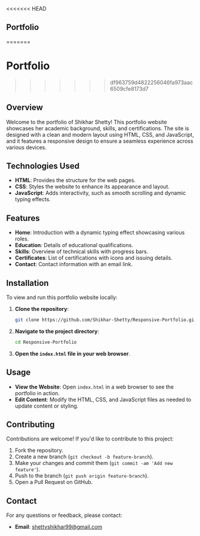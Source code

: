 <<<<<<< HEAD
## Portfolio
=======
# Portfolio
>>>>>>> df963759d4822256046fa973aac6509cfe8173d7

## Overview

Welcome to the portfolio of Shikhar Shetty! This portfolio website showcases her academic background, skills, and certifications. The site is designed with a clean and modern layout using HTML, CSS, and JavaScript, and it features a responsive design to ensure a seamless experience across various devices.

## Technologies Used

- **HTML**: Provides the structure for the web pages.
- **CSS**: Styles the website to enhance its appearance and layout.
- **JavaScript**: Adds interactivity, such as smooth scrolling and dynamic typing effects.

## Features

- **Home**: Introduction with a dynamic typing effect showcasing various roles.
- **Education**: Details of educational qualifications.
- **Skills**: Overview of technical skills with progress bars.
- **Certificates**: List of certifications with icons and issuing details.
- **Contact**: Contact information with an email link.

## Installation

To view and run this portfolio website locally:

1. **Clone the repository**:
   ```bash
   git clone https://github.com/Shikhar-Shetty/Responsive-Portfolio.git
   ```

2. **Navigate to the project directory**:
   ```bash
   cd Responsive-Portfolio
   ```

3. **Open the `index.html` file in your web browser**.

## Usage

- **View the Website**: Open `index.html` in a web browser to see the portfolio in action.
- **Edit Content**: Modify the HTML, CSS, and JavaScript files as needed to update content or styling.

## Contributing

Contributions are welcome! If you'd like to contribute to this project:

1. Fork the repository.
2. Create a new branch (`git checkout -b feature-branch`).
3. Make your changes and commit them (`git commit -am 'Add new feature'`).
4. Push to the branch (`git push origin feature-branch`).
5. Open a Pull Request on GitHub.

## Contact

For any questions or feedback, please contact:

- **Email**: [shettyshikhar99@gmail.com](mailto:shettyshikhar99@gmail.com)
